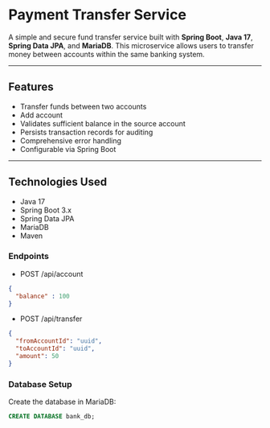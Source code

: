 # Payment Transfer Service

A simple and secure fund transfer service built with **Spring Boot**, **Java 17**, **Spring Data JPA**, and **MariaDB**. This microservice allows users to transfer money between accounts within the same banking system.

---

## Features

- Transfer funds between two accounts
- Add account
- Validates sufficient balance in the source account
- Persists transaction records for auditing
- Comprehensive error handling
- Configurable via Spring Boot

---

## Technologies Used

- Java 17
- Spring Boot 3.x
- Spring Data JPA
- MariaDB
- Maven

### Endpoints

- POST /api/account
```json
{
  "balance" : 100
}
```

- POST /api/transfer
```json
{
  "fromAccountId": "uuid",
  "toAccountId": "uuid",
  "amount": 50
}
```

### Database Setup

Create the database in MariaDB:

```sql
CREATE DATABASE bank_db;

